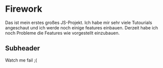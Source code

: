 # Firework

Das ist mein erstes großes JS-Projekt. Ich habe mir sehr viele Tutourials angeschaut und ich werde noch einige features einbauen. Derzeit habe ich noch Probleme die Features wie vorgestellt einzubauen.

## Subheader

Watch me fail ;(
